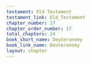 ```yaml
---
testament: Old Testament
testament_link: Old_Testament
chapter_number: 17
chapter_order_number: 17
total_chapters: 24
book_short_name: Deuteronomy
book_link_name: Deuteronomy
layout: chapter
---
```

